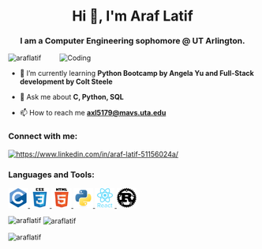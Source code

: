<h1 align="center">Hi 👋, I'm Araf Latif</h1>
<h3 align="center">I am a Computer Engineering sophomore @ UT Arlington.</h3>
<img align="right" alt="Coding" width="400" src="https://user-images.githubusercontent.com/74038190/235224431-e8c8c12e-6826-47f1-89fb-2ddad83b3abf.gif">

<p align="left"> <img src="https://komarev.com/ghpvc/?username=araflatif&label=Profile%20views&color=0e75b6&style=flat" alt="araflatif" /> </p>

- 🌱 I’m currently learning **Python Bootcamp by Angela Yu and Full-Stack development by Colt Steele**

- 💬 Ask me about **C, Python, SQL**

- 📫 How to reach me **axl5179@mavs.uta.edu**

<h3 align="left">Connect with me:</h3>
<p align="left">
<a href="https://linkedin.com/in/https://www.linkedin.com/in/araf-latif-51156024a/" target="blank"><img align="center" src="https://raw.githubusercontent.com/rahuldkjain/github-profile-readme-generator/master/src/images/icons/Social/linked-in-alt.svg" alt="https://www.linkedin.com/in/araf-latif-51156024a/" height="30" width="40" /></a>
</p>

<h3 align="left">Languages and Tools:</h3>
<p align="left"> <a href="https://www.cprogramming.com/" target="_blank" rel="noreferrer"> <img src="https://raw.githubusercontent.com/devicons/devicon/master/icons/c/c-original.svg" alt="c" width="40" height="40"/> </a> <a href="https://www.w3schools.com/css/" target="_blank" rel="noreferrer"> <img src="https://raw.githubusercontent.com/devicons/devicon/master/icons/css3/css3-original-wordmark.svg" alt="css3" width="40" height="40"/> </a> <a href="https://www.w3.org/html/" target="_blank" rel="noreferrer"> <img src="https://raw.githubusercontent.com/devicons/devicon/master/icons/html5/html5-original-wordmark.svg" alt="html5" width="40" height="40"/> </a> <a href="https://www.python.org" target="_blank" rel="noreferrer"> <img src="https://raw.githubusercontent.com/devicons/devicon/master/icons/python/python-original.svg" alt="python" width="40" height="40"/> </a> <a href="https://reactjs.org/" target="_blank" rel="noreferrer"> <img src="https://raw.githubusercontent.com/devicons/devicon/master/icons/react/react-original-wordmark.svg" alt="react" width="40" height="40"/> </a> <a href="https://www.rust-lang.org" target="_blank" rel="noreferrer"> <img src="https://raw.githubusercontent.com/devicons/devicon/master/icons/rust/rust-plain.svg" alt="rust" width="40" height="40"/> </a> </p>

<p><img align="left" src="https://github-readme-stats.vercel.app/api/top-langs?username=araflatif&show_icons=true&locale=en&layout=compact" alt="araflatif" /></p>

<p>&nbsp;<img align="center" src="https://github-readme-stats.vercel.app/api?username=araflatif&show_icons=true&locale=en" alt="araflatif" /></p>

<p><img align="center" src="https://github-readme-streak-stats.herokuapp.com/?user=araflatif&" alt="araflatif" /></p>
